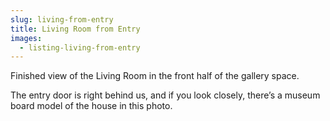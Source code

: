 ```yaml
---
slug: living-from-entry
title: Living Room from Entry
images:
  - listing-living-from-entry
---
```

Finished view of the Living Room in the front half of the gallery space.

The entry door is right behind us, and if you look closely, there’s a museum board model of the house in this photo.